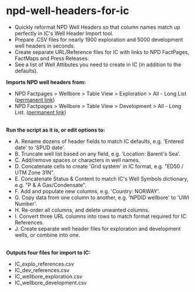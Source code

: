 # npd-well-headers-for-ic

- Quickly reformat NPD Well Headers so that column names match up perfectly in IC's Well Header Import tool.<br>
- Prepare .CSV files for nearly 1900 exploration and 5000 development well headers in seconds.<br>
- Create separate URL/Reference files for IC with links to NPD FactPages, FactMaps and Press Releases.<br>
- See a list of Well Attibutes you need to create in IC (in addition to the defaults).<br>

<b>Imports NPD well headers from:</b><br>
- NPD Factpages > Wellbore > Table View > Exploration > All - Long List (<a href="http://factpages.npd.no/factpages/Default.aspx?culture=en&nav1=wellbore&nav2=TableView|Exploration|All">permanent link</a>)<br>
- NPD Factpages > Wellbore > Table View > Development > All - Long List. (<a href="http://factpages.npd.no/factpages/Default.aspx?culture=en&nav1=wellbore&nav2=TableView|Development">permanent link</a>)<br><br>

<b>Run the script as it is, or edit options to:</b><br>
- A. Rename dozens of header fields to match IC defaults, e.g. 'Entered date' to 'SPUD date'.<br>
- B. Truncate well list based on any field, e.g. 'Location: Barent's Sea'.<br>
- C. Add/remove spaces or characters in well names.<br>
- D. Concatenate cells to create 'Grid system' in IC format, e.g. "ED50 / UTM Zone 31N".<br>
- E. Concatenate Status & Content to match IC's Well Symbols dictionary, e.g. "P & A Gas/Condensate".<br>
- F. Add and populate new columns, e.g. 'Country: NORWAY'.<br>
- G. Copy data from one column to another, e.g. 'NPDID wellbore' to 'UWI Number'.<br>
- H. Re-order all columns, and delete unwanted columns.<br>
- I. Convert three URL columns into rows to match format required for IC References.<br>
- J. Create separate well header files for exploration and development wells, or combine into one.<br><br>

<b>Outputs four files for import to IC:</b><br>
- IC_explo_references.csv<br>
- IC_dev_references.csv<br>
- IC_wellbore_exploration.csv<br>
- IC_wellbore_development.csv<br>
